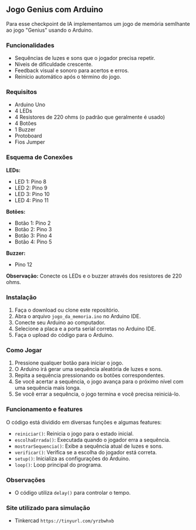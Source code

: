 ## Jogo Genius com Arduino

Para esse checkpoint de IA implementamos um jogo de memória semlhante ao jogo "Genius" usando o Arduino.

### Funcionalidades

- Sequências de luzes e sons que o jogador precisa repetir.
- Níveis de dificuldade crescente.
- Feedback visual e sonoro para acertos e erros.
- Reinício automático após o término do jogo.

### Requisitos

- Arduino Uno
- 4 LEDs
- 4 Resistores de 220 ohms (o padrão que geralmente é usado)
- 4 Botões
- 1 Buzzer
- Protoboard
- Fios Jumper

### Esquema de Conexões

**LEDs:**

- LED 1: Pino 8
- LED 2: Pino 9
- LED 3: Pino 10
- LED 4: Pino 11

**Botões:**

- Botão 1: Pino 2
- Botão 2: Pino 3
- Botão 3: Pino 4
- Botão 4: Pino 5

**Buzzer:**

- Pino 12

**Observação:** Conecte os LEDs e o buzzer através dos resistores de 220 ohms.

### Instalação

1. Faça o download ou clone este repositório.
2. Abra o arquivo `jogo_da_memoria.ino` no Arduino IDE.
3. Conecte seu Arduino ao computador.
4. Selecione a placa e a porta serial corretas no Arduino IDE.
5. Faça o upload do código para o Arduino.

### Como Jogar

1. Pressione qualquer botão para iniciar o jogo.
2. O Arduino irá gerar uma sequência aleatória de luzes e sons.
3. Repita a sequência pressionando os botões correspondentes.
4. Se você acertar a sequência, o jogo avança para o próximo nível com uma sequência mais longa.
5. Se você errar a sequência, o jogo termina e você precisa reiniciá-lo.

### Funcionamento e features

O código está dividido em diversas funções e algumas features:

- `reiniciar()`: Reinicia o jogo para o estado inicial.
- `escolhaErrada()`: Executada quando o jogador erra a sequência.
- `mostrarSequencia()`: Exibe a sequência atual de luzes e sons.
- `verificar()`: Verifica se a escolha do jogador está correta.
- `setup()`: Inicializa as configurações do Arduino.
- `loop()`: Loop principal do programa.

### Observações

- O código utiliza `delay()` para controlar o tempo.

### Site utilizado para simulação

- Tinkercad `https://tinyurl.com/yrzbwhxb`

